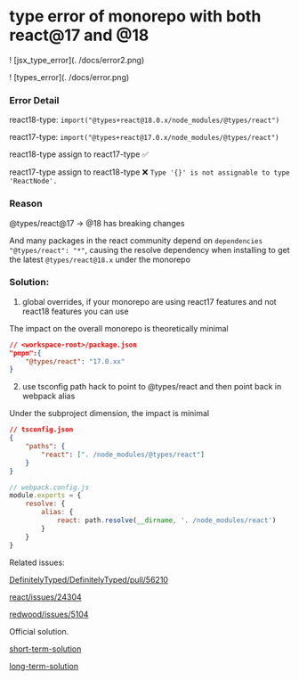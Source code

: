 # type error of monorepo with both react@17 and @18

! [jsx_type_error](. /docs/error2.png)

! [types_error](. /docs/error.png)


### Error Detail

react18-type: `import("@types+react@18.0.x/node_modules/@types/react")` 

react17-type: `import("@types+react@17.0.x/node_modules/@types/react")` 

react18-type assign to react17-type  ✅ 

react17-type assign to react18-type  ❌ `Type '{}' is not assignable to type 'ReactNode'.`

### Reason

@types/react@17 -> @18 has breaking changes

And many packages in the react community depend on `dependencies "@types/react": "*"`, causing the resolve dependency when installing to get the latest `@types/react@18.x` under the monorepo 

### Solution:

1. global overrides, if your monorepo are using react17 features and not react18 features you can use

The impact on the overall monorepo is theoretically minimal

```json
// <workspace-root>/package.json
"pnpm":{
    "@types/react": "17.0.xx"
}
```
2. use tsconfig path hack to point to @types/react and then point back in webpack alias

Under the subproject dimension, the impact is minimal

```json
// tsconfig.json
{
    "paths": {
        "react": [". /node_modules/@types/react"]
    }
}
```
```javascript
// webpack.config.js
module.exports = {
    resolve: {
        alias: {
            react: path.resolve(__dirname, '. /node_modules/react')
        }
    }
}
```

Related issues:

[DefinitelyTyped/DefinitelyTyped/pull/56210](https://github.com/DefinitelyTyped/DefinitelyTyped/pull/56210)

[react/issues/24304](https://github.com/facebook/react/issues/24304)

[redwood/issues/5104](https://github.com/redwoodjs/redwood/issues/5104)

Official solution.

[short-term-solution](https://github.com/facebook/react/issues/24304#issuecomment-1094565891)

[long-term-solution](https://github.com/microsoft/DefinitelyTyped-tools/issues/433)
